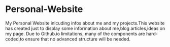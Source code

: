 # Personal-Website
My Personal Website inlcuding infos about me and my projects.This website has created just to display some information about me,blog articles,ideas on my page. Due to Github.io limitations, many of the components are hard-coded,to ensure that no advanced structure will be needed.
